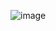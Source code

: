 ![image](https://user-images.githubusercontent.com/109399653/235377314-8ec2a66b-391c-45c1-bd01-0d7794a832e0.png)

